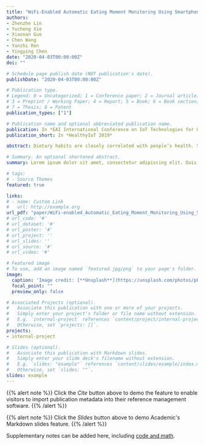 ```yaml
---
title: "WiFi-Enabled Automatic Eating Moment Monitoring Using Smartphones"
authors:
- Zhenzhe Lin
- Yucheng Xie
- Xiaonan Guo
- Chen Wang
- Yanzhi Ren
- Yingying Chen
date: "2020-04-03T00:00:00Z"
doi: ""

# Schedule page publish date (NOT publication's date).
publishDate: "2020-04-03T00:00:00Z"

# Publication type.
# Legend: 0 = Uncategorized; 1 = Conference paper; 2 = Journal article;
# 3 = Preprint / Working Paper; 4 = Report; 5 = Book; 6 = Book section;
# 7 = Thesis; 8 = Patent
publication_types: ["1"]

# Publication name and optional abbreviated publication name.
publication: In *EAI International Conference on IoT Technologies for HealthCare*
publication_short: In *HealthyIoT 2019*

abstract: Dietary habits are closely correlated with people’s health. Study reveals that unhealthy eating habits may cause various diseases such as obesity, diabetes and anemia. To help users create good eating habits, eating moment monitoring plays a significant role. However, traditional methods mainly rely on manual self-report or wearable devices, which either require much user efforts or intrusive dedicated hardware. In this work, we propose a user effort-free eating moment monitoring system by leveraging the WiFi signals extracted from the commercial off-the-shelf (COTS) smartphones. In particular, our system captures the eating activities of users to determine the eating moments. The proposed system can further identify the fine-grained food intake gestures (e.g., eating with fork, knife, spoon, chopsticks and bard hand) to estimate the detailed eating episode for each food intake gesture. Utilizing the dietary information, our system shows the potential to infer the food category and food amount. Extensive experiments with 10 subjects over 400-min eating show that our system can recognize a user’s food intake gestures with up to 97.8% accuracy and estimate the dietary moment within 1.1-s error.

# Summary. An optional shortened abstract.
summary: Lorem ipsum dolor sit amet, consectetur adipiscing elit. Duis posuere tellus ac convallis placerat. Proin tincidunt magna sed ex sollicitudin condimentum.

# tags:
# - Source Themes
featured: true

links:
# - name: Custom Link
#   url: http://example.org
url_pdf: "paper/WiFi-enabled_Automatic_Eating_Moment_Monitoring_Using_Smartphones.pdf"
# url_code: '#'
# url_dataset: '#'
# url_poster: '#'
# url_project: ''
# url_slides: ''
# url_source: '#'
# url_video: '#'

# Featured image
# To use, add an image named `featured.jpg/png` to your page's folder. 
image:
  caption: 'Image credit: [**Unsplash**](https://unsplash.com/photos/pLCdAaMFLTE)'
  focal_point: ""
  preview_only: false

# Associated Projects (optional).
#   Associate this publication with one or more of your projects.
#   Simply enter your project's folder or file name without extension.
#   E.g. `internal-project` references `content/project/internal-project/index.md`.
#   Otherwise, set `projects: []`.
projects:
- internal-project

# Slides (optional).
#   Associate this publication with Markdown slides.
#   Simply enter your slide deck's filename without extension.
#   E.g. `slides: "example"` references `content/slides/example/index.md`.
#   Otherwise, set `slides: ""`.
slides: example
---
```


{{% alert note %}}
Click the *Cite* button above to demo the feature to enable visitors to import publication metadata into their reference management software.
{{% /alert %}}

{{% alert note %}}
Click the *Slides* button above to demo Academic's Markdown slides feature.
{{% /alert %}}

Supplementary notes can be added here, including [code and math](https://sourcethemes.com/academic/docs/writing-markdown-latex/).

